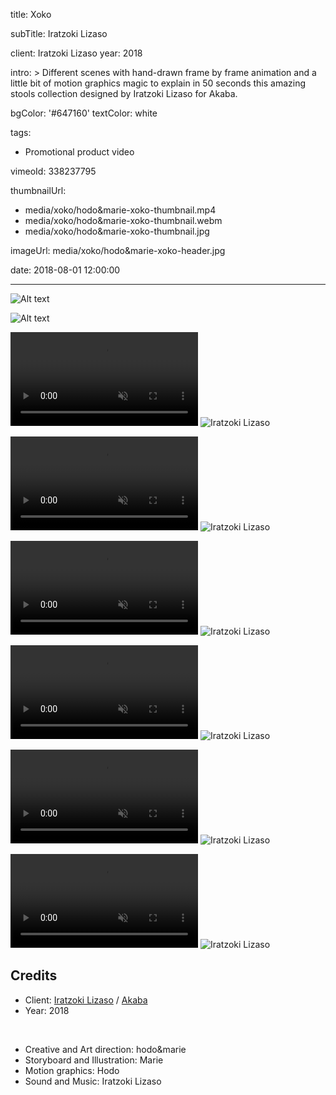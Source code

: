 title: Xoko

subTitle: Iratzoki Lizaso

client: Iratzoki Lizaso
year: 2018

intro: >
  Different scenes with hand-drawn frame by frame animation and a little bit of motion graphics magic to explain in 50 seconds this amazing stools collection designed by Iratzoki Lizaso for Akaba.

bgColor: '#647160'
textColor: white

tags:
  - Promotional product video

vimeoId: 338237795

thumbnailUrl:
  - media/xoko/hodo&marie-xoko-thumbnail.mp4
  - media/xoko/hodo&marie-xoko-thumbnail.webm
  - media/xoko/hodo&marie-xoko-thumbnail.jpg

imageUrl: media/xoko/hodo&marie-xoko-header.jpg

date: 2018-08-01 12:00:00



---
<!-- This is a 2x gallery sample -->
<!-- Always add a linebreak between images -->
<!-- It needs two images between paragraph tags -->
<div class="gallery gallery-2">

![Alt text](/media/xoko/hodo&marie-xoko-1.jpg)

![Alt text](/media/xoko/hodo&marie-xoko-2.jpg)


</div>


<!-- This is a 2x VIDEO gallery -->
<!-- Always add a linebreak between images -->
<!-- It needs two images between paragraph tags -->
<div class="gallery gallery-video gallery-2">

<p>
	<video playsinline="playsinline" muted>
			<source src="/media/xoko/hodo&marie-xoko-3.mp4" type="video/mp4">
			<source src="/media/xoko/hodo&marie-xoko-3.webm" type="video/webm">
	</video>
	<img src="/media/xoko/hodo&marie-xoko-3.jpg" alt="Iratzoki Lizaso">
</p>

<p>
	<video playsinline="playsinline" muted>
			<source src="/media/xoko/hodo&marie-xoko-4.mp4" type="video/mp4">
			<source src="/media/xoko/hodo&marie-xoko-4.mp4" type="video/webm">
	</video>
	<img src="/media/xoko/hodo&marie-xoko-4.jpg" alt="Iratzoki Lizaso">
</p>


</div>



<!-- This is a 2x VIDEO gallery -->
<!-- Always add a linebreak between images -->
<!-- It needs two images between paragraph tags -->
<div class="gallery gallery-video gallery-2">

<p>
	<video playsinline="playsinline" muted>
			<source src="/media/xoko/hodo&marie-xoko-5.mp4" type="video/mp4">
			<source src="/media/xoko/hodo&marie-xoko-5.webm" type="video/webm">
	</video>
	<img src="/media/xoko/hodo&marie-xoko-5.jpg" alt="Iratzoki Lizaso">
</p>

<p>
	<video playsinline="playsinline" muted>
			<source src="/media/xoko/hodo&marie-xoko-6.mp4" type="video/mp4">
			<source src="/media/xoko/hodo&marie-xoko-6.mp4" type="video/webm">
	</video>
	<img src="/media/xoko/hodo&marie-xoko-6.jpg" alt="Iratzoki Lizaso">
</p>


</div>


<!-- This is a 2x VIDEO gallery -->
<!-- Always add a linebreak between images -->
<!-- It needs two images between paragraph tags -->
<div class="gallery gallery-video gallery-2">

<p>
	<video playsinline="playsinline" muted>
			<source src="/media/xoko/hodo&marie-xoko-7.mp4" type="video/mp4">
			<source src="/media/xoko/hodo&marie-xoko-7.webm" type="video/webm">
	</video>
	<img src="/media/xoko/hodo&marie-xoko-7.jpg" alt="Iratzoki Lizaso">
</p>

<p>
	<video playsinline="playsinline" muted>
			<source src="/media/xoko/hodo&marie-xoko-8.mp4" type="video/mp4">
			<source src="/media/xoko/hodo&marie-xoko-8.mp4" type="video/webm">
	</video>
	<img src="/media/xoko/hodo&marie-xoko-8.jpg" alt="Iratzoki Lizaso">
</p>


</div>

<!-- Sample credits secion -->
## Credits

* Client: <a href="http://iratzoki-lizaso.com" target="_blank">Iratzoki Lizaso</a> / <a href="https://www.akaba.net/es-es/collection/sillas/xoko">Akaba</a> 
* Year: 2018  
  
<br>

* Creative and Art direction: hodo&marie
* Storyboard and Illustration: Marie
* Motion graphics: Hodo
* Sound and Music: Iratzoki Lizaso